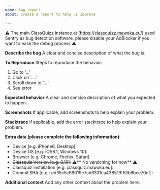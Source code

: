 ```yaml
---
name: Bug report
about: Create a report to help us improve

---
```

⚠️ The main ClassQuizz instance at (https://classquizz.mawoka.eu/) used Sentry as bug detection software, please disable your AdBlocker if you want to ease the debug process ⚠️

**Describe the bug**
A clear and concise description of what the bug is.

**To Reproduce**
Steps to reproduce the behavior:
1. Go to '...'
2. Click on '....'
3. Scroll down to '....'
4. See error

**Expected behavior**
A clear and concise description of what you expected to happen.

**Screenshots**
If applicable, add screenshots to help explain your problem.

**Stacktrace**
If applicable, add the error stacktrace to help explain your problem.

**Extra data (please complete the following information):**
 - Device [e.g. iPhone6, Desktop]:
 - Device OS [e.g. iOS8.1, Windows 10]:
 - Browser [e.g. Chrome, Firefox, Safari]:
 - ~~Classquiz Version [e.g. 0.10]:~~  :warning:** No versioning for now** :warning:
 - Classquiz installation [e.g. classquiz.mawoka.eu]:
 - Commit SHA [e.g : ed35c5c69019e7cd6331ea438519f53b8bce70cf]: 

**Additional context**
Add any other context about the problem here.
